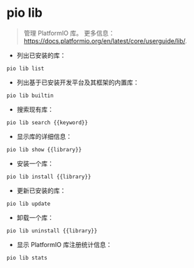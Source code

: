 # pio lib

> 管理 PlatformIO 库。
> 更多信息：<https://docs.platformio.org/en/latest/core/userguide/lib/>.

- 列出已安装的库：

`pio lib list`

- 列出基于已安装开发平台及其框架的内置库：

`pio lib builtin`

- 搜索现有库：

`pio lib search {{keyword}}`

- 显示库的详细信息：

`pio lib show {{library}}`

- 安装一个库：

`pio lib install {{library}}`

- 更新已安装的库：

`pio lib update`

- 卸载一个库：

`pio lib uninstall {{library}}`

- 显示 PlatformIO 库注册统计信息：

`pio lib stats`